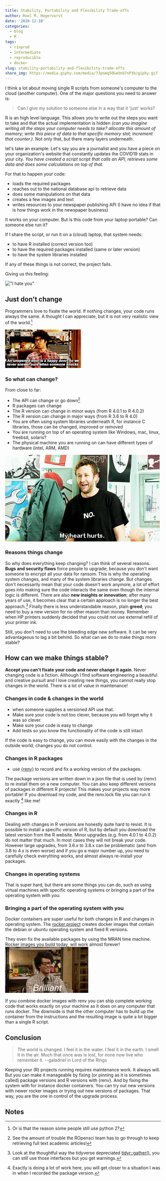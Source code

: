 ```yaml
---
title: Stability, Portability and Flexibility Trade-offs
author: Roel M. Hogervorst
date: '2020-12-10'
categories:
  - blog
  - R
tags:
  - rinprod
  - intermediate
  - reproducible
  - docker
slug: stability-portability-and-flexibility-trade-offs
share_img: https://media.giphy.com/media/7Jpnmq5OGeOnb7nP3b/giphy.gif
---
```


<!-- content  -->

I think a lot about moving single R scripts from someone's computer
to the cloud (another computer). One of the major questions you need to answer is: 

> Can I give my solution to someone else in a way that it 'just' works?

R is an high level language. This allows you to write out the steps you 
want to take and that the actual implementation is hidden _(can you imagine writing all the steps your computer needs to take? allocate this amount of memory; write this piece of data to that specific memory slot; increment that counter.)_. Not only that, 
but there many layers underneath. 

let's take an example: 
Let's say you are a journalist and you have a piece on your organization's website that constantly updates the COVID19 stats in your city.
_You have created a script script that calls an API, retrieves some data and does some calculations on top of that._ 

For that to happen your code: 

- loads the required packages
- reaches out to the national database api to retrieve data
- does some manipulations on that data
- creates a few images and text 
- writes resources to your newspaper publishing API (I have no idea if that is how things work in the newspaper business)

It works on your computer. 
But is this code from your laptop portable? Can someone else run it?

If I share the script, or run it on a (cloud) laptop, that system needs:

- to have R installed (correct version too)
- to have the required packages installed (same or later version)
- to have the system libraries installed

If any of these things is not correct, the project fails.

Giving us this feeling:

!["I hate you"](https://media.giphy.com/media/GUTPIByjEqyOc/giphy.gif)

## Just don't change
Programmers love to fixate the world. If nothing changes, your code runs always
the same. A thought I can appreciate, but it is not very realistic view of the world.[^1]

![itcrowd loves ignoring things](unopeneddoor.gif)


### So what can change?

From close to far:

- The API can change or go down[^2] 
- R packages can change
- The R version can change in minor ways (from R 4.0.1 to R 4.0.2)
- The R version can change in major ways (from R 3.6 to R 4.0)
- You are often using system libraries underneath R, for instance C libraries, those can be changed, improved or removed
- You are running on top of an operating system like Windows, mac, linux, freebsd, solaris?
- The physical machine you are running on can have different types of hardware (intel, ARM, AMD)


![itcrowd cannot handle the changes](myheadhurts.gif)



### Reasons things change
So why does everything keep changing? I can think of several reasons.
**Bugs and security flaws** force people to upgrade; because
you don't want someone to encrypt all your data for ransom. 
This is why the operating system changes, and many of the system libraries 
change. But changes don't necessarily mean that your code doesn't work anymore,
a lot of effort goes into making sure the code interacts the same even though the internal logic is different. There are also **new insights or innovation**; after many years of use, it becomes clear that a certain approach is no longer the best approach.[^3] Finally there is less understandable reason, plain
**greed**; you need to buy a new version for no other reason than money.
Remember when HP printers suddenly decided that you could not use external
refill of your printer ink.


Still, you don't need to use the bleeding edge new software. It can be very advantageous to lag a bit behind. So what can we do to make things more stable?

## How can we make things stable?
**Accept you can't fixate your code and never change it again**. Never changing code is a fiction. Although I find software engineering a beautiful and creative pursuit and I love creating new things, you cannot really stop changes in the world. There is a lot of value in maintenance!

### Changes in code & changes in the world
* when someone supplies a versioned API use that.
* Make sure your code is not too clever, because you will forget why it was so clever. 
* Make sure your code is easy to change
* Add tests so you know the functionality of the code is still intact

If the code is easy to change, you can move easily with the changes in the outside world; changes you do not control. 

### Changes in R packages
* use [{renv}](https://rstudio.github.io/renv/) to record and fix a working version of the packages. 

The package versions are written down in a json file that is
used by {renv} to re install them on a new computer. You can also keep different
versions of packages in different R projects! This makes your projects way more
portable! If you download my code, and the renv.lock file you can run it exactly [^4] like me!

### Changes in R
Dealing with changes in R versions are honestly quite hard to resist.
It is possible to install a specific version of R, but by default you download
the latest version from the R website.
Minor upgrades (e.g. from 4.0.1 to 4.0.2) do not 
matter that much. In most cases they will not break your code. 
However large upgrades, from 3.6.x to 3.8.x  can be problematic (and from 3.8 to 4.x is even worse) and if you go
a major number up, you need to carefully check everything works, and almost always re-install your packages.

### Changes in operating systems 
That is super hard, but there are some things you can do, such as using virtual 
machines with specific operating systems or bringing a part of the operating
system with you:

### Bringing a part of the operating system with you 
Docker containers are super useful for both changes in R and changes in operating system. The [rocker project](https://github.com/rocker-org/rocker) creates docker images that
contain the debian or ubuntu operating system and fixed R versions.

They even fix the available packages by using the MRAN time machine.
Rocker images you build today, will work almost forever!
![](brilliant.gif)

If you combine docker images with renv you can ship complete working
code that works exactly on your machine as it does on any computer that runs
docker. The downside is that the other computer has to build up the container 
from the instructions and the resulting image is quite a lot bigger than a 
single R script.


## Conclusion
> The world is changed. I feel it in the water. I feel it in the earth. I smell it in the air. Much that once was is lost, for none now live who remember it. --galadriel in Lord of the Rings

Keeping your (R) projects running requires maintenance work. It always will. 
But you can make it manageable by fixing (or pinning as it is sometimes called) package versions and R versions with {renv}. And by fixing the system with for instance docker containers. You can try out new versions with newer rocker images or trying out new versions of packages. That way, you are the one in
control of the upgrade process. 


## Notes

[^1]: Or is that the reason some people still use python 2?
[^2]: See the amount of trouble the ROpensci team has to go through to keep retrieving full text academic articles! 
[^3]: Look at the thoughtful way the tidyverse depreciated [tidyr::gather()](https://www.tidyverse.org/blog/2019/09/tidyr-1-0-0/), you can still use those interfaces but you get warnings. 
[^4]: Exactly is doing a lot of work here, you will get closer to a situation I was in when I recorded the package version.